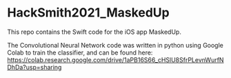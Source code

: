 # HackSmith2021_MaskedUp

This repo contains the Swift code for the iOS app MaskedUp.

The Convolutional Neural Network code was written in python using Google Colab to train the classifier, and can be found here: https://colab.research.google.com/drive/1aPB16S66_cHSlU8SfrPLevnWurfNDhDa?usp=sharing


